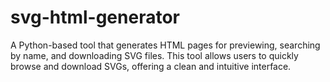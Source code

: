 # svg-html-generator
A Python-based tool that generates HTML pages for previewing, searching by name, and downloading SVG files. This tool allows users to quickly browse and download SVGs, offering a clean and intuitive interface.
